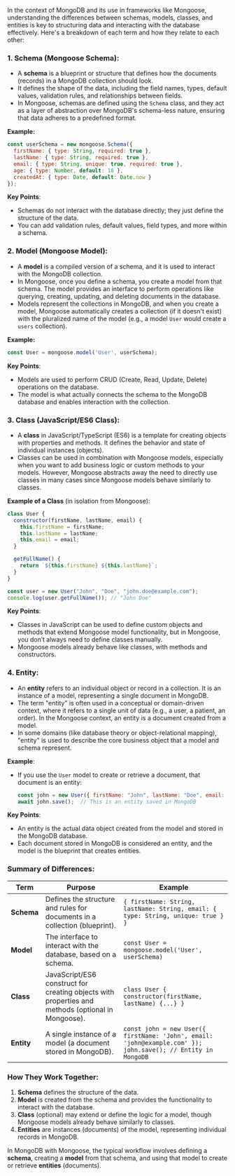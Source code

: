 
In the context of MongoDB and its use in frameworks like Mongoose, understanding the differences between schemas, models, classes, and entities is key to structuring data and interacting with the database effectively. Here's a breakdown of each term and how they relate to each other:

### 1. **Schema (Mongoose Schema)**:
   - A **schema** is a blueprint or structure that defines how the documents (records) in a MongoDB collection should look.
   - It defines the shape of the data, including the field names, types, default values, validation rules, and relationships between fields.
   - In Mongoose, schemas are defined using the `Schema` class, and they act as a layer of abstraction over MongoDB's schema-less nature, ensuring that data adheres to a predefined format.

   **Example:**
   ```js
   const userSchema = new mongoose.Schema({
     firstName: { type: String, required: true },
     lastName: { type: String, required: true },
     email: { type: String, unique: true, required: true },
     age: { type: Number, default: 18 },
     createdAt: { type: Date, default: Date.now }
   });
   ```

   **Key Points**:
   - Schemas do not interact with the database directly; they just define the structure of the data.
   - You can add validation rules, default values, field types, and more within a schema.

### 2. **Model (Mongoose Model)**:
   - A **model** is a compiled version of a schema, and it is used to interact with the MongoDB collection.
   - In Mongoose, once you define a schema, you create a model from that schema. The model provides an interface to perform operations like querying, creating, updating, and deleting documents in the database.
   - Models represent the collections in MongoDB, and when you create a model, Mongoose automatically creates a collection (if it doesn't exist) with the pluralized name of the model (e.g., a model `User` would create a `users` collection).

   **Example:**
   ```js
   const User = mongoose.model('User', userSchema);
   ```

   **Key Points**:
   - Models are used to perform CRUD (Create, Read, Update, Delete) operations on the database.
   - The model is what actually connects the schema to the MongoDB database and enables interaction with the collection.

### 3. **Class (JavaScript/ES6 Class)**:
   - A **class** in JavaScript/TypeScript (ES6) is a template for creating objects with properties and methods. It defines the behavior and state of individual instances (objects).
   - Classes can be used in combination with Mongoose models, especially when you want to add business logic or custom methods to your models. However, Mongoose abstracts away the need to directly use classes in many cases since Mongoose models behave similarly to classes.
   
   **Example of a Class** (in isolation from Mongoose):
   ```js
   class User {
     constructor(firstName, lastName, email) {
       this.firstName = firstName;
       this.lastName = lastName;
       this.email = email;
     }

     getFullName() {
       return `${this.firstName} ${this.lastName}`;
     }
   }

   const user = new User("John", "Doe", "john.doe@example.com");
   console.log(user.getFullName()); // "John Doe"
   ```

   **Key Points**:
   - Classes in JavaScript can be used to define custom objects and methods that extend Mongoose model functionality, but in Mongoose, you don’t always need to define classes manually.
   - Mongoose models already behave like classes, with methods and constructors.

### 4. **Entity**:
   - An **entity** refers to an individual object or record in a collection. It is an instance of a model, representing a single document in MongoDB.
   - The term "entity" is often used in a conceptual or domain-driven context, where it refers to a single unit of data (e.g., a user, a patient, an order). In the Mongoose context, an entity is a document created from a model.
   - In some domains (like database theory or object-relational mapping), "entity" is used to describe the core business object that a model and schema represent.

   **Example**:
   - If you use the `User` model to create or retrieve a document, that document is an entity:
     ```js
     const john = new User({ firstName: "John", lastName: "Doe", email: "john@example.com" });
     await john.save();  // This is an entity saved in MongoDB
     ```

   **Key Points**:
   - An entity is the actual data object created from the model and stored in the MongoDB database.
   - Each document stored in MongoDB is considered an entity, and the model is the blueprint that creates entities.

### Summary of Differences:

| **Term**     | **Purpose**                                                                                         | **Example**                                                                                                        |
|--------------|-----------------------------------------------------------------------------------------------------|--------------------------------------------------------------------------------------------------------------------|
| **Schema**   | Defines the structure and rules for documents in a collection (blueprint).                           | `{ firstName: String, lastName: String, email: { type: String, unique: true } }`                                   |
| **Model**    | The interface to interact with the database, based on a schema.                                      | `const User = mongoose.model('User', userSchema)`                                                                  |
| **Class**    | JavaScript/ES6 construct for creating objects with properties and methods (optional in Mongoose).    | `class User { constructor(firstName, lastName) {...} }`                                                            |
| **Entity**   | A single instance of a model (a document stored in MongoDB).                                         | `const john = new User({ firstName: 'John', email: 'john@example.com' }); john.save(); // Entity in MongoDB`       |

### How They Work Together:
1. **Schema** defines the structure of the data.
2. **Model** is created from the schema and provides the functionality to interact with the database.
3. **Class** (optional) may extend or define the logic for a model, though Mongoose models already behave similarly to classes.
4. **Entities** are instances (documents) of the model, representing individual records in MongoDB.

In MongoDB with Mongoose, the typical workflow involves defining a **schema**, creating a **model** from that schema, and using that model to create or retrieve **entities** (documents).
